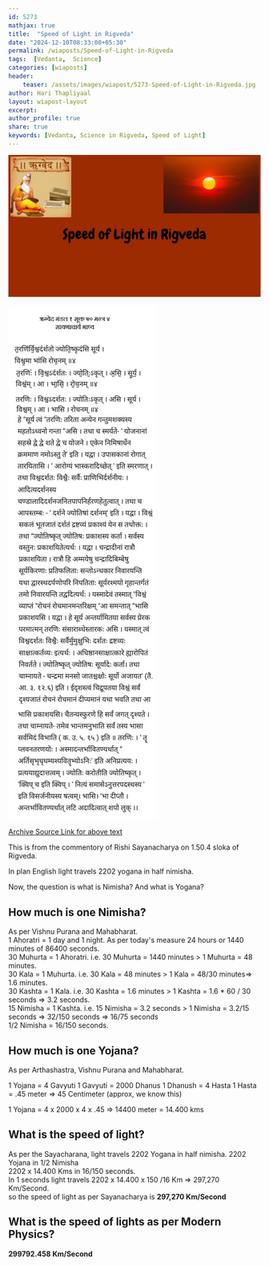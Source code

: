 ```yaml
---        
id: 5273
mathjax: true        
title:  "Speed of Light in Rigveda"        
date: "2024-12-10T08:33:00+05:30"        
permalink: /wiaposts/Speed-of-Light-in-Rigveda
tags:  [Vedanta,  Science]         
categories: [wiaposts] 
header:        
    teaser: /assets/images/wiapost/5273-Speed-of-Light-in-Rigveda.jpg               
author: Hari Thapliyaal        
layout: wiapost-layout        
excerpt:        
author_profile: true        
share: true
keywords: [Vedanta, Science in Rigveda, Speed of Light]  
--- 
```


![Speed of Light in Rigveda Text](/assets/images/wiapost/5273-Speed-of-Light-in-Rigveda.jpg)   
   
![Speed of Light in Rigveda](/assets/images/wiapost/5273-Speed-of-Light-in-Rigveda-Text.jpg)

[Archive Source Link for above text](https://ia601705.us.archive.org/34/items/20201214_20201214_1113/%E0%A4%8B%E0%A4%97%E0%A5%8D%E0%A4%B5%E0%A5%87%E0%A4%A6%20%E0%A4%AE%E0%A4%82%E0%A4%A1%E0%A4%B2%20%E0%A5%A7%20%E0%A4%B8%E0%A4%82%E0%A4%B8%E0%A5%8D%E0%A4%95%E0%A5%83%E0%A4%A4%20-%20%E0%A4%B8%E0%A4%BE%E0%A4%AF%E0%A4%A3%E0%A4%BE%E0%A4%9A%E0%A4%BE%E0%A4%B0%E0%A5%8D%E0%A4%AF%20%E0%A4%AD%E0%A4%BE%E0%A4%B7%E0%A5%8D%E0%A4%AF.pdf)

This is from the commentory of Rishi Sayanacharya on 1.50.4 sloka of Rigveda.

In plan English light travels 2202 yogana in half nimisha.

Now, the question is what is Nimisha? And what is Yogana? 

## How much is one Nimisha? 
As per Vishnu Purana and Mahabharat.   
1 Ahoratri = 1 day and 1 night. As per today's measure 24 hours or 1440 minutes of 86400 seconds.   
30 Muhurta = 1 Ahoratri. i.e. 30 Muhurta = 1440 minutes > 1 Muhurta = 48 minutes.  
30 Kala = 1 Muhurta. i.e. 30 Kala = 48 minutes > 1 Kala = 48/30 minutes=> 1.6 minutes.  
30 Kashta = 1 Kala. i.e. 30 Kashta = 1.6 minutes > 1 Kashta = 1.6 * 60 / 30 seconds => 3.2 seconds.   
15 Nimisha = 1 Kashta. i.e. 15 Nimisha = 3.2 seconds > 1 Nimisha = 3.2/15 seconds => 32/150 seconds => 16/75 seconds   
1/2 Nimisha = 16/150 seconds.   

## How much is one Yojana?
As per Arthashastra, Vishnu Purana and Mahabharat.   



1 Yojana = 4 Gavyuti
1 Gavyuti = 2000 Dhanus
1 Dhanush = 4 Hasta
1 Hasta = .45 meter => 45 Centimeter (approx, we know this)

1 Yojana = 4 x 2000 x 4 x .45 => 14400 meter = 14.400 kms 

## What is the speed of light?
As per the Sayacharana, light travels 2202 Yogana in half nimisha.
2202 Yojana in 1/2 Nimisha   
2202 x 14.400 Kms in 16/150 seconds.   
In 1 seconds light travels 2202 x 14.400 x 150 /16 Km => 297,270 Km/Second.   
so the speed of light as per Sayanacharya is **297,270 Km/Second**

## What is the speed of lights as per Modern Physics?
**299792.458 Km/Second**









